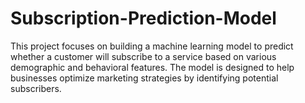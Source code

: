 # Subscription-Prediction-Model
This project focuses on building a machine learning model to predict whether a customer will subscribe to a service based on various demographic and behavioral features. The model is designed to help businesses optimize marketing strategies by identifying potential subscribers.
